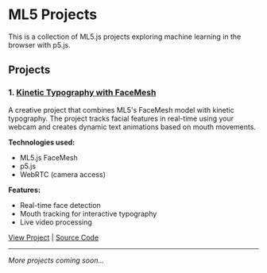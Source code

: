 # ML5 Projects

This is a collection of ML5.js projects exploring machine learning in the browser with p5.js.

## Projects

### 1. [Kinetic Typography with FaceMesh](1/)
A creative project that combines ML5's FaceMesh model with kinetic typography. The project tracks facial features in real-time using your webcam and creates dynamic text animations based on mouth movements.

**Technologies used:**
- ML5.js FaceMesh
- p5.js
- WebRTC (camera access)

**Features:**
- Real-time face detection
- Mouth tracking for interactive typography
- Live video processing

[View Project](1/index.html) | [Source Code](1/)

---

*More projects coming soon...*